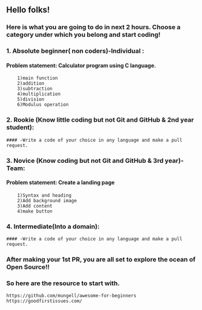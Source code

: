## Hello folks!

### Here is what you are going to do in next 2 hours. Choose a category under which you belong and start coding! 

### 1. Absolute beginner( non coders)-Individual : 
  #### Problem statement:  Calculator program using C language.
        1)main function
        2)addition
        3)subtraction
        4)multiplication
        5)division  
        6)Modulus operation
    


### 2. Rookie (Know little coding but not Git and GitHub & 2nd year student):

    #### -Write a code of your choice in any language and make a pull request.
    


### 3. Novice (Know coding but not Git  and GitHub & 3rd year)-Team:
  #### Problem statement: Create a landing page
        1)Syntax and heading
        2)Add background image
        3)Add content
        4)make button



### 4. Intermediate(Into a domain):
    
    #### -Write a code of your choice in any language and make a pull request.



### After making your 1st PR, you are all set to explore the ocean of Open Source!!
### So here are the resource to start with.

    https://github.com/mungell/awesome-for-beginners
    https://goodfirstissues.com/




